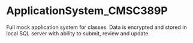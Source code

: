 # ApplicationSystem_CMSC389P
Full mock application system for classes. Data is encrypted and stored in local SQL server with ability to submit, review and update.
